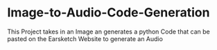 # Image-to-Audio-Code-Generation
This Project takes in an Image an generates a python Code that can be pasted on the Earsketch Website to generate an Audio
